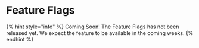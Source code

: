 # Feature Flags

{% hint style="info" %}
Coming Soon! The Feature Flags has not been released yet. We expect the feature to be available in the coming weeks.
{% endhint %}

